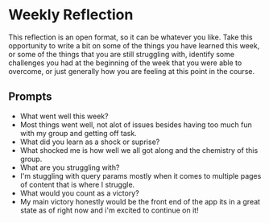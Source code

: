 # Weekly Reflection
This reflection is an open format, so it can be whatever you like. Take this opportunity to write a bit on some of the things you have learned this week, or some of the things that you are still struggling with, identify some challenges you had at the beginning of the week that you were able to overcome, or just generally how you are feeling at this point in the course.

## Prompts
- What went well this week?
- Most things went well, not alot of issues besides having too much fun with my group and getting off task.
- What did you learn as a shock or suprise?
- What shocked me is how well we all got along and the chemistry of this group. 
- What are you struggling with?
- I'm stuggling with query params mostly when it comes to multiple pages of content that is where I struggle.
- What would you count as a victory?
- My main victory honestly would be the front end of the app its in a great state as of right now and i'm excited to continue on it!